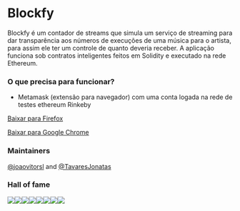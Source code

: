 # Blockfy
Blockfy é um contador de streams que simula um serviço de streaming para dar transparência aos números de execuções de uma música para o artista, para assim ele ter um controle de quanto deveria receber. A aplicação funciona sob contratos inteligentes feitos em Solidity e executado na rede Ethereum.

### O que precisa para funcionar?
- Metamask (extensão para navegador) com uma conta logada na rede de testes ethereum Rinkeby

[Baixar para Firefox](https://addons.mozilla.org/pt-BR/firefox/addon/ether-metamask/)

[Baixar para Google Chrome](https://chrome.google.com/webstore/detail/metamask/nkbihfbeogaeaoehlefnkodbefgpgknn?hl=pt-BR)

### Maintainers

[@joaovitorsl](http://github.com/joaovitorsl) and [@TavaresJonatas](http://github.com/TavaresJonatas)

### Hall of fame
[![](https://sourcerer.io/fame/joaovitorsl/latin-ifpb/blockfy/images/0)](https://sourcerer.io/fame/joaovitorsl/latin-ifpb/blockfy/links/0)[![](https://sourcerer.io/fame/joaovitorsl/latin-ifpb/blockfy/images/1)](https://sourcerer.io/fame/joaovitorsl/latin-ifpb/blockfy/links/1)[![](https://sourcerer.io/fame/joaovitorsl/latin-ifpb/blockfy/images/2)](https://sourcerer.io/fame/joaovitorsl/latin-ifpb/blockfy/links/2)[![](https://sourcerer.io/fame/joaovitorsl/latin-ifpb/blockfy/images/3)](https://sourcerer.io/fame/joaovitorsl/latin-ifpb/blockfy/links/3)[![](https://sourcerer.io/fame/joaovitorsl/latin-ifpb/blockfy/images/4)](https://sourcerer.io/fame/joaovitorsl/latin-ifpb/blockfy/links/4)[![](https://sourcerer.io/fame/joaovitorsl/latin-ifpb/blockfy/images/5)](https://sourcerer.io/fame/joaovitorsl/latin-ifpb/blockfy/links/5)[![](https://sourcerer.io/fame/joaovitorsl/latin-ifpb/blockfy/images/6)](https://sourcerer.io/fame/joaovitorsl/latin-ifpb/blockfy/links/6)[![](https://sourcerer.io/fame/joaovitorsl/latin-ifpb/blockfy/images/7)](https://sourcerer.io/fame/joaovitorsl/latin-ifpb/blockfy/links/7)
